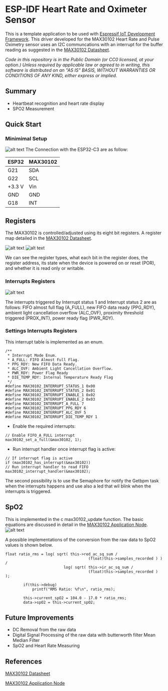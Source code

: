 ESP-IDF Heart Rate and Oximeter Sensor
====================

This is a template application to be used with [Espressif IoT Development Framework](https://github.com/espressif/esp-idf).
This driver developed for the MAX30102 Heart Rate and Pulse Oximetry sensor uses an I2C communcations with an interrupt for the buffer reading as suggested in the [MAX30102 Datasheet](https://datasheets.maximintegrated.com/en/ds/MAX30102.pdf).


*Code in this repository is in the Public Domain (or CC0 licensed, at your option.)
Unless required by applicable law or agreed to in writing, this
software is distributed on an "AS IS" BASIS, WITHOUT WARRANTIES OR
CONDITIONS OF ANY KIND, either express or implied.*
## Summary 
* Heartbeat recognition and heart rate display
* SPO2 Measurement
## Quick Start
### Minimimal Setup
![alt text](https://github.com/nferrante93/esp32-max30102/blob/main/images/minimal_connections.bmp)
The Connection with the ESP32-C3 are as follow:

 ESP32        | MAX30102 
------------- | -------------
G21           | SDA
G22           | SCL
+3.3 V        | Vin
GND           | GND
G18           | INT
## Registers
The MAX30102 is controlled/adjusted using its eight bit registers. A register map detailed in the [MAX30102 Datasheet](https://datasheets.maximintegrated.com/en/ds/MAX30102.pdf). 

![alt text](https://github.com/nferrante93/esp32-max30102/blob/main/images/registers1.bmp)
![alt text](https://github.com/nferrante93/esp32-max30102/blob/main/images/registers2.bmp)

We can see the register types, what each bit in the register does, the register address, its state when the device is powered on or reset (POR), and whether it is read only or writable.

### Interrupts Registers
![alt text](https://github.com/nferrante93/esp32-max30102/blob/main/images/interrupts_registers.bmp)

The interrupts triggered by Interrupt status 1 and Interrupt status 2 are as follows: FIFO almost full flag
(A_FULL), new FIFO data ready (PPG_RDY), ambient light cancellation overflow (ALC_OVF), proximity
threshold triggered (PROX_INT), power ready flag (PWR_RDY).
### Settings Interrupts Registers
This interrupt table is implemented as an enum.
```
/**
 * Interrupt Mode Enum.
 * A_FULL: FIFO Almost Full Flag.
 * PPG_RDY: New FIFO Data Ready.
 * ALC_OVF: Ambient Light Cancellation Overflow.
 * PWR_RDY: Power Flag Ready
 * DIE_TEMP_RDY: Internal Temperature Ready Flag
 */
#define MAX30102_INTERRUPT_STATUS_1 0x00
#define MAX30102_INTERRUPT_STATUS_2 0x01
#define MAX30102_INTERRUPT_ENABLE_1 0x02
#define MAX30102_INTERRUPT_ENABLE_2 0x03
#define MAX30102_INTERRUPT_A_FULL 7
#define MAX30102_INTERRUPT_PPG_RDY 6
#define MAX30102_INTERRUPT_ALC_OVF 5
#define MAX30102_INTERRUPT_DIE_TEMP_RDY 1

```
* Enable the required interrupts:
```
// Enable FIFO_A_FULL interrupt
max30102_set_a_full(&max30102, 1);
```
* Run interrupt handler once interrupt flag is active:
```
// If interrupt flag is active
if (max30102_has_interrupt(&max30102))
// Run interrupt handler to read FIFO
max30102_interrupt_handler(&max30102);

```
The second possibility is to use the Semaphore for notify the Getbpm task when the interrupts happens and use also a led that wil blink when the interrupts is triggered.

## SpO2
This is implemented in the c max30102_update function. The basic equations are discussed in detail in the [MAX30102 Application Node](https://pdfserv.maximintegrated.com/en/an/AN6409.pdf).
![alt text](https://github.com/nferrante93/esp32-max30102/blob/main/images/max30102SpO2.bmp)

A possible implementations of the conversion from the raw data to SpO2 values is shown below.
```
float ratio_rms = log( sqrt( this->red_ac_sq_sum /
                                     (float)this->samples_recorded ) ) /
                          log( sqrt( this->ir_ac_sq_sum /
                                     (float)this->samples_recorded ) );

        if(this->debug)
            printf("RMS Ratio: %f\n", ratio_rms);

        this->current_spO2 = 104.0 - 17.0 * ratio_rms;
        data->spO2 = this->current_spO2;

```
## Future Improvements
* DC Removal from the raw data
* Digital Signal Processing of the raw data with butterworth filter Mean Median Filter 
* SpO2 and Heart Rate Measuring
## References
[MAX30102 Datasheet](https://datasheets.maximintegrated.com/en/ds/MAX30102.pdf)

[MAX30102 Application Node](https://pdfserv.maximintegrated.com/en/an/AN6409.pdf)

